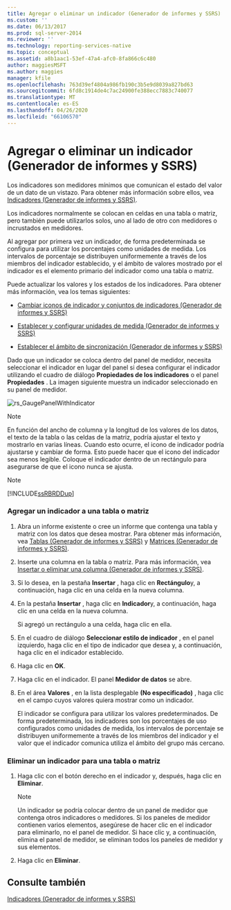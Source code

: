 ```yaml
---
title: Agregar o eliminar un indicador (Generador de informes y SSRS) | Microsoft Docs
ms.custom: ''
ms.date: 06/13/2017
ms.prod: sql-server-2014
ms.reviewer: ''
ms.technology: reporting-services-native
ms.topic: conceptual
ms.assetid: a8b1aac1-53ef-47a4-afc0-8fa866c6c480
author: maggiesMSFT
ms.author: maggies
manager: kfile
ms.openlocfilehash: 763d39ef4804a986fb190c3b5e9d8039a827bd63
ms.sourcegitcommit: 6fd8c1914de4c7ac24900fe388ecc7883c740077
ms.translationtype: MT
ms.contentlocale: es-ES
ms.lasthandoff: 04/26/2020
ms.locfileid: "66106570"
---
```

# <a name="add-or-delete-an-indicator-report-builder-and-ssrs"></a>Agregar o eliminar un indicador (Generador de informes y SSRS)
  Los indicadores son medidores mínimos que comunican el estado del valor de un dato de un vistazo. Para obtener más información sobre ellos, vea [Indicadores &#40;Generador de informes y SSRS&#41;](indicators-report-builder-and-ssrs.md).  
  
 Los indicadores normalmente se colocan en celdas en una tabla o matriz, pero también puede utilizarlos solos, uno al lado de otro con medidores o incrustados en medidores.  
  
 Al agregar por primera vez un indicador, de forma predeterminada se configura para utilizar los porcentajes como unidades de medida. Los intervalos de porcentaje se distribuyen uniformemente a través de los miembros del indicador establecido, y el ámbito de valores mostrado por el indicador es el elemento primario del indicador como una tabla o matriz.  
  
 Puede actualizar los valores y los estados de los indicadores. Para obtener más información, vea los temas siguientes:  
  
-   [Cambiar iconos de indicador y conjuntos de indicadores &#40;Generador de informes y SSRS&#41;](change-indicator-icons-and-indicator-sets-report-builder-and-ssrs.md)  
  
-   [Establecer y configurar unidades de medida &#40;Generador de informes y SSRS&#41;](set-and-configure-measurement-units-report-builder-and-ssrs.md)  
  
-   [Establecer el ámbito de sincronización &#40;Generador de informes y SSRS&#41;](set-synchronization-scope-report-builder-and-ssrs.md)  
  
 Dado que un indicador se coloca dentro del panel de medidor, necesita seleccionar el indicador en lugar del panel si desea configurar el indicador utilizando el cuadro de diálogo **Propiedades de los indicadores** o el panel **Propiedades** . La imagen siguiente muestra un indicador seleccionado en su panel de medidor.  
  
 ![rs_GaugePanelWithIndicator](../media/rs-gaugepanelwithindicator.gif "rs_GaugePanelWithIndicator")  
  
> [!NOTE]  
>  En función del ancho de columna y la longitud de los valores de los datos, el texto de la tabla o las celdas de la matriz, podría ajustar el texto y mostrarlo en varias líneas. Cuando esto ocurre, el icono de indicador podría ajustarse y cambiar de forma. Esto puede hacer que el icono del indicador sea menos legible. Coloque el indicador dentro de un rectángulo para asegurarse de que el icono nunca se ajusta.  
  
> [!NOTE]  
>  [!INCLUDE[ssRBRDDup](../../includes/ssrbrddup-md.md)]  
  
### <a name="to-add-an-indicator-to-a-table-or-matrix"></a>Agregar un indicador a una tabla o matriz  
  
1.  Abra un informe existente o cree un informe que contenga una tabla y matriz con los datos que desea mostrar. Para obtener más información, vea [Tablas &#40;Generador de informes y SSRS&#41;](tables-report-builder-and-ssrs.md) y [Matrices &#40;Generador de informes y SSRS&#41;](create-a-matrix-report-builder-and-ssrs.md).  
  
2.  Inserte una columna en la tabla o matriz. Para más información, vea [Insertar o eliminar una columna &#40;Generador de informes y SSRS&#41;](insert-or-delete-a-column-report-builder-and-ssrs.md).  
  
3.  Si lo desea, en la pestaña **Insertar** , haga clic en **Rectángulo**y, a continuación, haga clic en una celda en la nueva columna.  
  
4.  En la pestaña **Insertar** , haga clic en **Indicador**y, a continuación, haga clic en una celda en la nueva columna.  
  
     Si agregó un rectángulo a una celda, haga clic en ella.  
  
5.  En el cuadro de diálogo **Seleccionar estilo de indicador** , en el panel izquierdo, haga clic en el tipo de indicador que desea y, a continuación, haga clic en el indicador establecido.  
  
6.  Haga clic en **OK**.  
  
7.  Haga clic en el indicador. El panel **Medidor de datos** se abre.  
  
8.  En el área **Valores** , en la lista desplegable **(No especificado)** , haga clic en el campo cuyos valores quiera mostrar como un indicador.  
  
     El indicador se configura para utilizar los valores predeterminados. De forma predeterminada, los indicadores son los porcentajes de uso configurados como unidades de medida, los intervalos de porcentaje se distribuyen uniformemente a través de los miembros del indicador y el valor que el indicador comunica utiliza el ámbito del grupo más cercano.  
  
### <a name="to-delete-an-indicator-to-a-table-or-matrix"></a>Eliminar un indicador para una tabla o matriz  
  
1.  Haga clic con el botón derecho en el indicador y, después, haga clic en **Eliminar**.  
  
    > [!NOTE]  
    >  Un indicador se podría colocar dentro de un panel de medidor que contenga otros indicadores o medidores. Si los paneles de medidor contienen varios elementos, asegúrese de hacer clic en el indicador para eliminarlo, no el panel de medidor. Si hace clic y, a continuación, elimina el panel de medidor, se eliminan todos los paneles de medidor y sus elementos.  
  
2.  Haga clic en **Eliminar**.  
  
## <a name="see-also"></a>Consulte también  
 [Indicadores &#40;Generador de informes y SSRS&#41;](indicators-report-builder-and-ssrs.md)  
  
  
